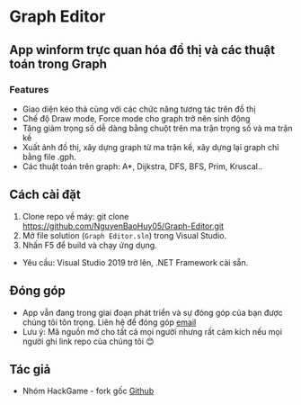 # Graph Editor
## App winform trực quan hóa đồ thị và các thuật toán trong Graph

### Features
- Giao diện kéo thả cùng với các chức năng tương tác trên đồ thị
- Chế độ Draw mode, Force mode cho graph trở nên sinh động
- Tăng giảm trọng số dễ dàng bằng chuột trên ma trận trọng số và ma trận kề
- Xuất ảnh đồ thị, xây dựng graph từ ma trận kề, xây dựng lại graph chỉ bằng file .gph.
- Các thuật toán trên graph: A*, Dijkstra, DFS, BFS, Prim, Kruscal..

## Cách cài đặt
1. Clone repo về máy:
   git clone https://github.com/NguyenBaoHuy05/Graph-Editor.git
2. Mở file solution (`Graph Editor.sln`) trong Visual Studio.  
3. Nhấn F5 để build và chạy ứng dụng.  
- Yêu cầu: Visual Studio 2019 trở lên, .NET Framework cài sẵn.

## Đóng góp 
- App vẫn đang trong giai đoạn phát triển và sự đóng góp của bạn được chúng tôi tôn trọng. Liên hệ để đóng góp [email](huynb.it.work@gmail.com)
- Lưu ý: Mã nguồn mở cho tất cả mọi người nhưng rất cảm kích nếu mọi người ghi link repo của chúng tôi 😊

## Tác giả
- Nhóm HackGame - fork gốc [Github](https://github.com/khangdepzaivodich/Graph-Editor) 

